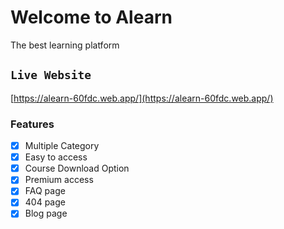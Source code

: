# Welcome to Alearn 

The best learning platform

## `Live Website`
[https://alearn-60fdc.web.app/](https://alearn-60fdc.web.app/)

### Features 

- [x] Multiple Category
- [x] Easy to access
- [x] Course Download Option
- [x] Premium access
- [x] FAQ page
- [x] 404 page
- [x] Blog page